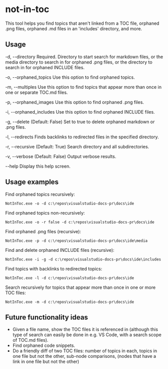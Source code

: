 # not-in-toc

This tool helps you find topics that aren't linked from a TOC file, orphaned .png files, orphaned .md files in an 'includes' directory, and more.

## Usage

  -d, --directory            Required. Directory to start search for markdown files, or the media directory to search in for orphaned
                              .png files, or the directory to search in for orphaned INCLUDE files.

  -o, --orphaned_topics      Use this option to find orphaned topics.

  -m, --multiples            Use this option to find topics that appear more than once in one or separate TOC.md files.

  -p, --orphaned_images      Use this option to find orphaned .png files.

  -i, --orphaned_includes    Use this option to find orphaned INCLUDE files.

  -g, --delete               (Default: False) Set to true to delete orphaned markdown or .png files.

  -l, --redirects            Finds backlinks to redirected files in the specified directory.

  -r, --recursive            (Default: True) Search directory and all subdirectories.

  -v, --verbose              (Default: False) Output verbose results.

  --help                     Display this help screen.

## Usage examples

Find orphaned topics recursively:

```
NotInToc.exe -o -d c:\repos\visualstudio-docs-pr\docs\ide
```

Find orphaned topics non-recursively:

```
NotInToc.exe -o -r false -d c:\repos\visualstudio-docs-pr\docs\ide
```

Find orphaned .png files (recursive):

```
NotInToc.exe -p -d c:\repos\visualstudio-docs-pr\docs\ide\media
```

Find and delete orphaned INCLUDE files (recursive):

```
NotInToc.exe -i -g -d c:\repos\visualstudio-docs-pr\docs\ide\includes
```

Find topics with backlinks to redirected topics:

```
NotInToc.exe -l -d c:\repos\visualstudio-docs-pr\docs\ide
```

Search recursively for topics that appear more than once in one or more TOC files:

```
NotInToc.exe -m -d c:\repos\visualstudio-docs-pr\docs\ide
```

## Future functionality ideas

- Given a file name, show the TOC files it is referenced in (although this type of search can easily be done in e.g. VS Code,
  with a search scope of TOC.md files).
- Find orphaned code snippets.
- Do a friendly diff of two TOC files: number of topics in each, topics in one file but not the other,
  sub-node comparisons, (nodes that have a link in one file but not the other)
